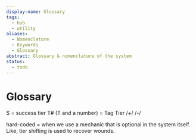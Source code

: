 ```yaml
---
display-name: Glossary
tags:
  - hub
  - utility
aliases:
  - Nomenclature
  - Keywords
  - Glossary
abstract: Glossary & nomenclature of the system
status:
  - todo
---
```

# Glossary
$ = success tier
T# (T and a number) = Tag Tier
/+/ /-/ 

hard-coded = when we use a mechanic that is optional in the system itself. Like, tier shifting is used to recover wounds.